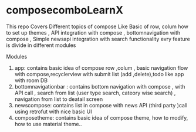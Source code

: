 # composecomboLearnX
This repo Covers Different topics of compose Like Basic of row, colum 
how to set up themes , API integration with compose , bottomnavigation with compose , 
Simple newsapi integration with search functionality 
evry feature is divide in different modules

Modules 
1. app:  contains basic idea of compose row ,colum , basic navigation flow with compose,recyclerview with submit list (add ,delete),todo like app with room DB
2. bottomnavigationbar : contains bottom navigation with compose , with API call , search from list (user type search, cateory wise search) , navigation from list to deatail screen
3. newscompose:  contains list in compose with news API (third party )call using retrofut with nice basic UI
4. composetheme: contains basic idea of compose theme, how to modify, how to use material theme..


